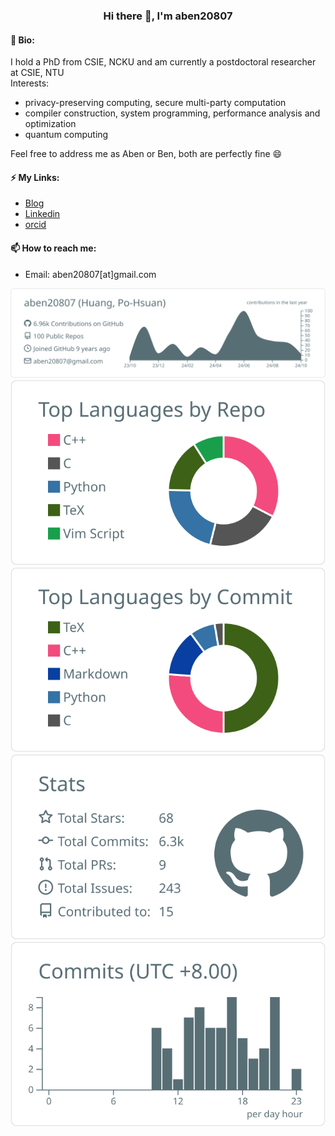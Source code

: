 <h3 align="center">Hi there 👋, I'm aben20807</h3>

#### 🔭 Bio:

I hold a PhD from CSIE, NCKU and am currently a postdoctoral researcher at CSIE, NTU  
Interests:
+ privacy-preserving computing, secure multi-party computation
+ compiler construction, system programming, performance analysis and optimization
+ quantum computing

Feel free to address me as Aben or Ben, both are perfectly fine 😄

#### ⚡ My Links:

+ [Blog](https://aben20807.github.io/)
+ [Linkedin](https://www.linkedin.com/in/po-hsuan-huang-6587b6117/)
+ [orcid](https://orcid.org/0000-0002-7458-9634)

<!--+ [Flickr](https://www.flickr.com/photos/aben20807/) / [Unsplash](https://unsplash.com/@aben20807)-->
<!--+ [SlideShare](https://www.slideshare.net/aben20807) / [speakerdeck](https://speakerdeck.com/aben20807)-->

<!--#### 🛠 Languages and Tools:-->

<!--https://github.com/Ileriayo/markdown-badges
[![Visual Studio Code](https://img.shields.io/badge/Visual%20Studio%20Code-0078d7.svg?style=for-the-badge&logo=visual-studio-code&logoColor=white)](https://code.visualstudio.com/) [![Vim](https://img.shields.io/badge/VIM-%2311AB00.svg?style=for-the-badge&logo=vim&logoColor=white)](https://www.vim.org/) [![Neovim](https://img.shields.io/badge/NeoVim-%2357A143.svg?&style=for-the-badge&logo=neovim&logoColor=white)](https://neovim.io/) [![LaTeX](https://img.shields.io/badge/latex-%23008080.svg?style=for-the-badge&logo=latex&logoColor=white)](https://www.latex-project.org/)-->

<!--https://rahuldkjain.github.io/gh-profile-readme-generator/
<p align="left"> <a href="https://www.gnu.org/software/bash/" target="_blank"> <img src="https://www.vectorlogo.zone/logos/gnu_bash/gnu_bash-icon.svg" alt="bash" width="40" height="40"/> </a> <a href="https://www.cprogramming.com/" target="_blank"> <img src="https://raw.githubusercontent.com/devicons/devicon/master/icons/c/c-original.svg" alt="c" width="40" height="40"/> </a> <a href="https://www.w3schools.com/cpp/" target="_blank"> <img src="https://raw.githubusercontent.com/devicons/devicon/master/icons/cplusplus/cplusplus-original.svg" alt="cplusplus" width="40" height="40"/> </a> <a href="https://git-scm.com/" target="_blank"> <img src="https://www.vectorlogo.zone/logos/git-scm/git-scm-icon.svg" alt="git" width="40" height="40"/> </a> <a href="https://gohugo.io/" target="_blank"> <img src="https://api.iconify.design/logos-hugo.svg" alt="hugo" width="40" height="40"/> </a> <a href="https://www.linux.org/" target="_blank"> <img src="https://raw.githubusercontent.com/devicons/devicon/master/icons/linux/linux-original.svg" alt="linux" width="40" height="40"/> </a> <a href="https://www.python.org" target="_blank"> <img src="https://raw.githubusercontent.com/devicons/devicon/master/icons/python/python-original.svg" alt="python" width="40" height="40"/> </a> <a href="https://www.rust-lang.org" target="_blank"> </p>-->

#### 📫 How to reach me:
+ Email: aben20807[at]gmail.com

<!--https://github-profile-summary-cards.vercel.app/demo.html-->
<!--https://github.com/vn7n24fzkq/github-profile-summary-cards-->
[![](https://raw.githubusercontent.com/aben20807/aben20807/main/profile-summary-card-output/default/0-profile-details.svg)](#)
[![](https://raw.githubusercontent.com/aben20807/aben20807/main/profile-summary-card-output/default/1-repos-per-language.svg)](#) [![](https://raw.githubusercontent.com/aben20807/aben20807/main/profile-summary-card-output/default/2-most-commit-language.svg)](#)
[![](https://raw.githubusercontent.com/aben20807/aben20807/main/profile-summary-card-output/default/3-stats.svg)](#) [![](https://raw.githubusercontent.com/aben20807/aben20807/main/profile-summary-card-output/default/4-productive-time.svg)](#)

<!--<div><span>Cards are generated by <a href="https://github.com/vn7n24fzkq/github-profile-summary-cards">vn7n24fzkq/github-profile-summary-cards</a></span></div>-->


<!--https://github.com/anuraghazra/github-readme-stats-->
<!--<div>
  <span>
    <img align="center" height=170 src="https://github-readme-stats.vercel.app/api?username=aben20807&count_private=true&show_icons=true" />
  </span>
  <span>
    <img align="center" height=170 src="https://github-readme-stats.vercel.app/api/top-langs/?username=aben20807&layout=compact&hide=javascript,html,css,jupyter%20notebook,ASP,makefile,tex,markdown" />
  </span>
</div>
<br>-->

<!--https://profile.codersrank.io/user/aben20807-->
<!--<div>
  <span>
    <img align="center" height=170 src="https://cr-ss-service.azurewebsites.net/api/ScreenShot?widget=summary&username=aben20807&badges=2&width=200&show-avatar=false&style=--border-radius:10px" />
  </span>
  <span>
    <img align="center" height=170 src="https://cr-skills-chart-widget.azurewebsites.net/api/api?&username=aben20807&height=150&skills=C%2B%2B,C,rust,python,yacc,java,shell,lex" />
  </span>
</div>-->



<!--
**aben20807/aben20807** is a ✨ _special_ ✨ repository because its `README.md` (this file) appears on your GitHub profile.

Here are some ideas to get you started:

- 🔭 I’m currently working on ...
- 🌱 I’m currently learning ...
- 👯 I’m looking to collaborate on ...
- 🤔 I’m looking for help with ...
- 💬 Ask me about ...
- 📫 How to reach me: ...
- 😄 Pronouns: ...
- ⚡ Fun fact: ...
-->

